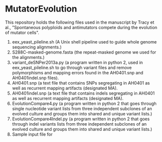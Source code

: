# MutatorEvolution
This repository holds the following files used in the manuscript by Tracy et al., "Spontaneous polyploids and antimutators compete during the evolution of mutator cells".

1) eex_yeast_pileline.sh (A Unix shell pipeline used to guide whole genome sequencing alignments.)
2) S288C-masked-genome.fasta (the repeat-masked genome we used for the alignments.)
3) variant_deSNPer2013a.py (a program written in python 2, used in eex_yeast_pileline.sh to go through variant files and remove polymorphisms and mapping errors found in the AH0401.snp and AH0401indel.snp files).
4) AH0401.snp (a text file that contains SNPs segregating in AH0401 as well as recurrent mapping artifacts (designated MA).
5) AH0401indel.snp (a text file that contains indels segregating in AH0401 as well as recurrent mapping artifacts (designated MA).
6) EvolutionCompare4.py (a program written in python 2 that goes through single nucleotide variant lists from three independent subclones of an evolved culture and groups them into shared and unique variant lists.)
7) EvolutionCompare4Indel.py (a program written in python 2 that goes through indel variants lists from three independent subclones of an evolved culture and groups them into shared and unique variant lists.)
8) Sample input file for  




